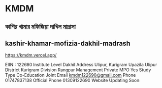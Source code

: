  # KMDM 

 ## কাশির খামার মফিজিয়া দাখিল মাদ্রাসা


 ## kashir-khamar-mofizia-dakhil-madrash

 https://kmdm.vercel.app/



EIIN :	122690
Institute Level	Dakhil
Address	Ulipur, Kurigram
Upazila	Ulipur
District	Kurigram
Division	Rangpur
Management	Private
MPO	Yes
Study Type	Co-Education Joint
Email	kmdm122690@gmail.com
Phone	01747837138
Official Phone	01309122690
Website	Updating Soon